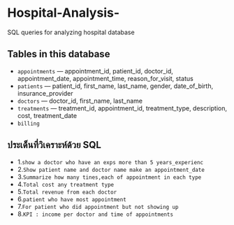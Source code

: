 # Hospital-Analysis-
SQL queries for analyzing hospital database

## Tables in this database
- `appointments` — appointment_id, patient_id, doctor_id, appointment_date, appointment_time, reason_for_visit, status
- `patients` — patient_id, first_name, last_name, gender, date_of_birth, insurance_provider
- `doctors` — doctor_id, first_name, last_name
- `treatments` — treatment_id, appointment_id, treatment_type, description, cost, treatment_date
- `billing` 

</div>

## ประเด็นที่วิเคราะห์ด้วย SQL
- 1.`show a doctor who have an exps more than 5 years_experienc `
- 2.`Show patient name and doctor name make an appointment_date `
- 3.`Summarize how many tines,each of appointment in each type `
- 4.`Total cost any treatment type`
- 5.`Total revenue from each doctor`
- 6.`patient who have most appointment`
- 7.`For patient who did appointment but not showing up`
- 8.`KPI : income per doctor and time of appointments`
  
</div>


